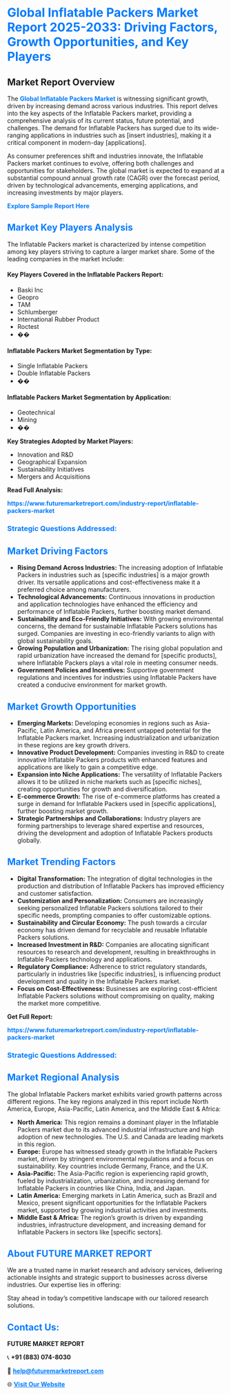 <h1 style="color: #007BFF;">Global Inflatable Packers Market Report 2025-2033: Driving Factors, Growth Opportunities, and Key Players</h1>

<section id="overview">
<h2>Market Report Overview</h2>
<p>The <a href="https://www.futuremarketreport.com/industry-report/inflatable-packers-market" style="color: #007BFF; text-decoration: none;"><strong>Global Inflatable Packers Market</strong></a> is witnessing significant growth, driven by increasing demand across various industries. This report delves into the key aspects of the Inflatable Packers market, providing a comprehensive analysis of its current status, future potential, and challenges. The demand for Inflatable Packers has surged due to its wide-ranging applications in industries such as [insert industries], making it a critical component in modern-day [applications].</p>
<p>As consumer preferences shift and industries innovate, the Inflatable Packers market continues to evolve, offering both challenges and opportunities for stakeholders. The global market is expected to expand at a substantial compound annual growth rate (CAGR) over the forecast period, driven by technological advancements, emerging applications, and increasing investments by major players.</p>
</section>

<section id="overview">
<p><a href="https://www.futuremarketreport.com/request-sample/reportId=113552" style="color: #007BFF; text-decoration: none;"><strong>Explore Sample Report Here</strong></a></p>
</section>

<section id="key-players">
<h2 style="color: #007BFF;">Market Key Players Analysis</h2>
<p>The Inflatable Packers market is characterized by intense competition among key players striving to capture a larger market share. Some of the leading companies in the market include:</p>
<h4>Key Players Covered in the Inflatable Packers Report:</h4>
<ul><li>Baski Inc</li><li>Geopro</li><li>TAM</li><li>Schlumberger</li><li>International Rubber Product</li><li>Roctest</li><li>��</li></ul>
<h4>Inflatable Packers Market Segmentation by Type:</h4>
<ul><li>Single Inflatable Packers</li><li>Double Inflatable Packers</li><li>��</li></ul>

<h4>Inflatable Packers Market Segmentation by Application:</h4>
<ul><li>Geotechnical</li><li>Mining</li><li>��</li></ul>
<p><strong>Key Strategies Adopted by Market Players:</strong></p>
<ul>
<li>Innovation and R&D</li>
<li>Geographical Expansion</li>
<li>Sustainability Initiatives</li>
<li>Mergers and Acquisitions</li>
</ul>
</section>

<section>
<p><strong>Read Full Analysis: </strong></p><a href="https://www.futuremarketreport.com/industry-report/inflatable-packers-market" style="color: #007BFF; text-decoration: none;"><strong>https://www.futuremarketreport.com/industry-report/inflatable-packers-market</strong></a>
<h3 style="color: #007BFF;">Strategic Questions Addressed:</h3>
</section>

<section id="driving-factors">
<h2 style="color: #007BFF;">Market Driving Factors</h2>
<ul>
<li><strong>Rising Demand Across Industries:</strong> The increasing adoption of Inflatable Packers in industries such as [specific industries] is a major growth driver. Its versatile applications and cost-effectiveness make it a preferred choice among manufacturers.</li>
<li><strong>Technological Advancements:</strong> Continuous innovations in production and application technologies have enhanced the efficiency and performance of Inflatable Packers, further boosting market demand.</li>
<li><strong>Sustainability and Eco-Friendly Initiatives:</strong> With growing environmental concerns, the demand for sustainable Inflatable Packers solutions has surged. Companies are investing in eco-friendly variants to align with global sustainability goals.</li>
<li><strong>Growing Population and Urbanization:</strong> The rising global population and rapid urbanization have increased the demand for [specific products], where Inflatable Packers plays a vital role in meeting consumer needs.</li>
<li><strong>Government Policies and Incentives:</strong> Supportive government regulations and incentives for industries using Inflatable Packers have created a conducive environment for market growth.</li>
</ul>
</section>

<section id="growth-opportunities">
<h2 style="color: #007BFF;">Market Growth Opportunities</h2>
<ul>
<li><strong>Emerging Markets:</strong> Developing economies in regions such as Asia-Pacific, Latin America, and Africa present untapped potential for the Inflatable Packers market. Increasing industrialization and urbanization in these regions are key growth drivers.</li>
<li><strong>Innovative Product Development:</strong> Companies investing in R&D to create innovative Inflatable Packers products with enhanced features and applications are likely to gain a competitive edge.</li>
<li><strong>Expansion into Niche Applications:</strong> The versatility of Inflatable Packers allows it to be utilized in niche markets such as [specific niches], creating opportunities for growth and diversification.</li>
<li><strong>E-commerce Growth:</strong> The rise of e-commerce platforms has created a surge in demand for Inflatable Packers used in [specific applications], further boosting market growth.</li>
<li><strong>Strategic Partnerships and Collaborations:</strong> Industry players are forming partnerships to leverage shared expertise and resources, driving the development and adoption of Inflatable Packers products globally.</li>
</ul>
</section>

<section id="trending-factors">
<h2 style="color: #007BFF;">Market Trending Factors</h2>
<ul>
<li><strong>Digital Transformation:</strong> The integration of digital technologies in the production and distribution of Inflatable Packers has improved efficiency and customer satisfaction.</li>
<li><strong>Customization and Personalization:</strong> Consumers are increasingly seeking personalized Inflatable Packers solutions tailored to their specific needs, prompting companies to offer customizable options.</li>
<li><strong>Sustainability and Circular Economy:</strong> The push towards a circular economy has driven demand for recyclable and reusable Inflatable Packers solutions.</li>
<li><strong>Increased Investment in R&D:</strong> Companies are allocating significant resources to research and development, resulting in breakthroughs in Inflatable Packers technology and applications.</li>
<li><strong>Regulatory Compliance:</strong> Adherence to strict regulatory standards, particularly in industries like [specific industries], is influencing product development and quality in the Inflatable Packers market.</li>
<li><strong>Focus on Cost-Effectiveness:</strong> Businesses are exploring cost-efficient Inflatable Packers solutions without compromising on quality, making the market more competitive.</li>
</ul>
</section>

<section>
<p><strong>Get Full Report: </strong></p><a href="https://www.futuremarketreport.com/industry-report/inflatable-packers-market" style="color: #007BFF; text-decoration: none;"><strong>https://www.futuremarketreport.com/industry-report/inflatable-packers-market</strong></a>
<h3 style="color: #007BFF;">Strategic Questions Addressed:</h3>
</section>


<section id="regional-analysis">
<h2 style="color: #007BFF;">Market Regional Analysis</h2>
<p>The global Inflatable Packers market exhibits varied growth patterns across different regions. The key regions analyzed in this report include North America, Europe, Asia-Pacific, Latin America, and the Middle East & Africa:</p>
<ul>
<li><strong>North America:</strong> This region remains a dominant player in the Inflatable Packers market due to its advanced industrial infrastructure and high adoption of new technologies. The U.S. and Canada are leading markets in this region.</li>
<li><strong>Europe:</strong> Europe has witnessed steady growth in the Inflatable Packers market, driven by stringent environmental regulations and a focus on sustainability. Key countries include Germany, France, and the U.K.</li>
<li><strong>Asia-Pacific:</strong> The Asia-Pacific region is experiencing rapid growth, fueled by industrialization, urbanization, and increasing demand for Inflatable Packers in countries like China, India, and Japan.</li>
<li><strong>Latin America:</strong> Emerging markets in Latin America, such as Brazil and Mexico, present significant opportunities for the Inflatable Packers market, supported by growing industrial activities and investments.</li>
<li><strong>Middle East & Africa:</strong> The region’s growth is driven by expanding industries, infrastructure development, and increasing demand for Inflatable Packers in sectors like [specific sectors].</li>
</ul>
</section>

<footer>
<h2 style="color: #007BFF;">About FUTURE MARKET REPORT</h2>
<p>We are a trusted name in market research and advisory services, delivering actionable insights and strategic support to businesses across diverse industries. Our expertise lies in offering:</p>

<p>Stay ahead in today’s competitive landscape with our tailored research solutions.</p>

<h2 style="color: #007BFF;">Contact Us:</h2>
<p><strong>FUTURE MARKET REPORT</strong></p>
<p>📞 <strong>+91 (883) 074-8030</strong></p>
<p>📧 <strong><a href="mailto:help@futuremarketreport.com" style="color: #007BFF;">help@futuremarketreport.com</a></strong></p>
<p>🌐 <strong><a href="https://www.futuremarketreport.com/" style="color: #007BFF;">Visit Our Website</a></strong></p>
</footer>